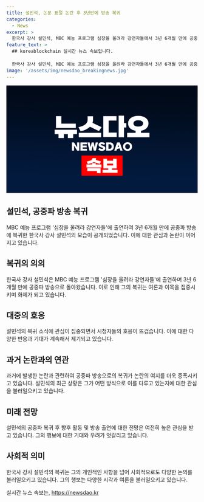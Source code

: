 ```yaml
---
title: 설민석, 논문 표절 논란 후 3년만에 방송 복귀
categories:
  - News
excerpt: >
  한국사 강사 설민석, MBC 예능 프로그램 심장을 울려라 강연자들에서 3년 6개월 만에 공중파 방송에 복귀. 강연에서 이 자리에 서기까지 떨리고 공포스러웠다고 밝히며 강연 첫 방송은 끝. 2020년 석사 논문 표절 사태 이후 모든 방송에서 하차했던 그는 책임을 통감하며 앞으로 출연 중인 모든 방송에서 하차하겠다고 밝혔었음.
feature_text: >
  ## koreablockchain 실시간 뉴스 속보입니다.

  한국사 강사 설민석, MBC 예능 프로그램 심장을 울려라 강연자들에서 3년 6개월 만에 공중파 방송에 복귀. 강연에서 이 자리에 서기까지 떨리고 공포스러웠다고 밝히며 강연 첫 방송은 끝. 2020년 석사 논문 표절 사태 이후 모든 방송에서 하차했던 그는 책임을 통감하며 앞으로 출연 중인 모든 방송에서 하차하겠다고 밝혔었음.
image: '/assets/img/newsdao_breakingnews.jpg'
---
```


<p><img src="/assets/img/newsdao_breakingnews.jpg" alt="koreablockchain 속보" /></p>

<h2 data-ke-size="size28"><b>설민석, 공중파 방송 복귀</b></h2>

<p data-ke-size="size16">MBC 예능 프로그램 '심장을 울려라 강연자들'에 출연하여 3년 6개월 만에 공중파 방송에 복귀한 한국사 강사 설민석의 모습이 공개되었습니다. 이에 대한 관심과 논란이 이어지고 있습니다. </p>

<h2 data-ke-size="size24">복귀의 의의</h2>

<p data-ke-size="size16">한국사 강사 설민석은 MBC 예능 프로그램 '심장을 울려라 강연자들'에 출연하며 3년 6개월 만에 공중파 방송으로 돌아왔습니다. 이로 인해 그의 복귀는 여론과 이목을 집중시키며 화제가 되고 있습니다. </p>

<h2 data-ke-size="size24">대중의 호응</h2>

<p data-ke-size="size16">설민석의 복귀 소식에 관심이 집중되면서 시청자들의 호응이 뜨겁습니다. 이에 대한 다양한 반응과 기대가 계속해서 제기되고 있습니다. </p>

<h2 data-ke-size="size24">과거 논란과의 연관</h2>

<p data-ke-size="size16">과거에 발생한 논란과 관련하여 공중파 방송으로의 복귀가 논란의 여지를 더욱 증폭시키고 있습니다. 설민석의 최근 상황은 그가 어떤 방식으로 이를 다루고 있는지에 대한 관심을 불러일으키고 있습니다.</p>

<h2 data-ke-size="size24">미래 전망</h2>

<p data-ke-size="size16">설민석의 공중파 복귀 후 향후 활동 및 방송 출연에 대한 전망은 여전히 높은 관심을 받고 있습니다. 그의 행보에 대한 기대와 우려가 엇갈리고 있습니다.</p>

<h2 data-ke-size="size24">사회적 의미</h2>

<p data-ke-size="size16">한국사 강사 설민석의 복귀는 그의 개인적인 사항을 넘어 사회적으로도 다양한 논의를 불러일으키고 있습니다. 그의 행보는 다양한 시각과 여론을 불러일으키고 있습니다. </p>
실시간 뉴스 속보는, <a href="https://newsdao.kr" rel="dofollow">https://newsdao.kr</a>


